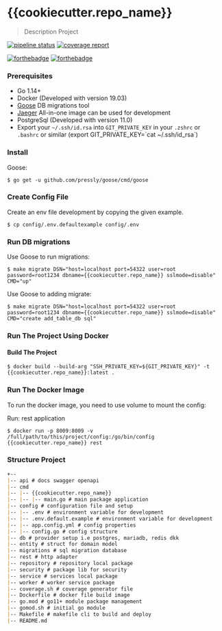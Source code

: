 # {{cookiecutter.repo_name}}

> Description Project

[![pipeline status](https://{{cookiecutter.repo_path}}/{{cookiecutter.repo_name}}/badges/master/pipeline.svg)](https://{{cookiecutter.repo_path}}/{{cookiecutter.repo_name}}/commits/master) [![coverage report](https://{{cookiecutter.repo_path}}/{{cookiecutter.repo_name}}/badges/master/coverage.svg)](https://{{cookiecutter.repo_path}}/{{cookiecutter.repo_name}}/commits/master)

[![forthebadge](https://forthebadge.com/images/badges/made-with-go.svg)](https://forthebadge.com) [![forthebadge](https://forthebadge.com/images/badges/built-with-love.svg)](https://forthebadge.com)

### Prerequisites

- Go 1.14+
- Docker (Developed with version 19.03)
- [Goose](https://github.com/pressly/goose) DB migrations tool
- [Jaeger](https://hub.docker.com/r/jaegertracing/all-in-one) All-in-one image can be used for development
- PostgreSql (Developed with version 11.0)
- Export your `~/.ssh/id.rsa` into `GIT_PRIVATE_KEY` in your `.zshrc` or `.bashrc` or similar (export GIT_PRIVATE_KEY=\`cat ~/.ssh/id_rsa\`)

### Install

Goose:

```
$ go get -u github.com/pressly/goose/cmd/goose
```

### Create Config File

Create an env file development by copying the given example.

```
$ cp config/.env.defaultexample config/.env
```

### Run DB migrations

Use Goose to run migrations:

```
$ make migrate DSN="host=localhost port=54322 user=root password=root1234 dbname={{cookiecutter.repo_name}} sslmode=disable" CMD="up"
```

Use Goose to adding migrate:

```
$ make migrate DSN="host=localhost port=54322 user=root password=root1234 dbname={{cookiecutter.repo_name}} sslmode=disable"  CMD="create add_table_db sql"
```

### Run The Project Using Docker

#### Build The Project

```
$ docker build --build-arg "SSH_PRIVATE_KEY=${GIT_PRIVATE_KEY}" -t {{cookiecutter.repo_name}}:latest .
```

### Run The Docker Image

To run the docker image, you need to use volume to mount the config:

Run: rest application

```
$ docker run -p 8009:8009 -v /full/path/to/this/project/config:/go/bin/config {{cookiecutter.repo_name}} rest
```

### Structure Project

```md
+--
|-- api # docs swagger openapi
|-- cmd
|-- |-- {{cookiecutter.repo_name}}
|-- |-- |-- main.go # main package application
|-- config # configuration file and setup
|-- |-- .env # environment variable for development
|-- |-- .env.default.example # environment variable for development
|-- |-- app.config.yml # config properties
|-- |-- config.go # config structure
|-- db # provider setup i.e postgres, mariadb, redis dkk
|-- entity # struct for domain model
|-- migrations # sql migration database
|-- rest # http adapter
|-- repository # repository local package
|-- security # package lib for security
|-- service # services local package
|-- worker # worker service package
|-- coverage.sh # coverage generator file
|-- Dockerfile # docker file build image
|-- go.mod # go11+ module package management
|-- gomod.sh # initial go module
|-- Makefile # makefile cli to build and deploy
|-- README.md
```
